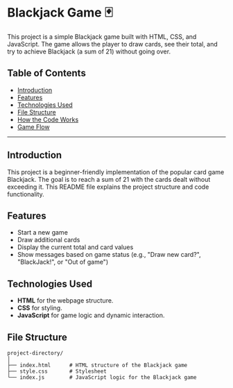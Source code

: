 # Blackjack Game 🃏

This project is a simple Blackjack game built with HTML, CSS, and JavaScript. The game allows the player to draw cards, see their total, and try to achieve Blackjack (a sum of 21) without going over. 

## Table of Contents
- [Introduction](#introduction)
- [Features](#features)
- [Technologies Used](#technologies-used)
- [File Structure](#file-structure)
- [How the Code Works](#how-the-code-works)
- [Game Flow](#game-flow)

---

## Introduction
This project is a beginner-friendly implementation of the popular card game Blackjack. The goal is to reach a sum of 21 with the cards dealt without exceeding it. This README file explains the project structure and code functionality.

## Features
- Start a new game
- Draw additional cards
- Display the current total and card values
- Show messages based on game status (e.g., "Draw new card?", "BlackJack!", or "Out of game")

## Technologies Used
- **HTML** for the webpage structure.
- **CSS** for styling.
- **JavaScript** for game logic and dynamic interaction.

## File Structure
```plaintext
project-directory/
│
├── index.html      # HTML structure of the Blackjack game
├── style.css       # Stylesheet
└── index.js        # JavaScript logic for the Blackjack game
